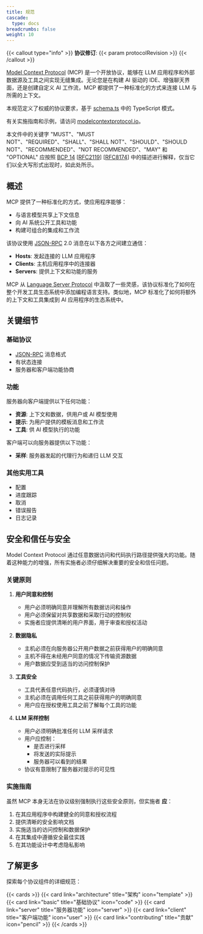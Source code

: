 ```yaml
---
title: 规范
cascade:
  type: docs
breadcrumbs: false
weight: 10
---
```


{{< callout type="info" >}}
**协议修订**: {{< param protocolRevision >}}
{{< /callout >}}

[Model Context Protocol](https://modelcontextprotocol.io) (MCP) 是一个开放协议，能够在 LLM 应用程序和外部数据源及工具之间实现无缝集成。无论您是在构建 AI 驱动的 IDE、增强聊天界面，还是创建自定义 AI 工作流，MCP 都提供了一种标准化的方式来连接 LLM 与所需的上下文。

本规范定义了权威的协议要求，基于 [schema.ts](https://github.com/modelcontextprotocol/specification/blob/main/schema/schema.ts) 中的 TypeScript 模式。

有关实施指南和示例，请访问 [modelcontextprotocol.io](https://modelcontextprotocol.io)。

本文件中的关键字 "MUST"、"MUST NOT"、"REQUIRED"、"SHALL"、"SHALL NOT"、"SHOULD"、"SHOULD NOT"、"RECOMMENDED"、"NOT RECOMMENDED"、"MAY" 和 "OPTIONAL" 应按照 [BCP 14](https://datatracker.ietf.org/doc/html/bcp14) [[RFC2119](https://datatracker.ietf.org/doc/html/rfc2119)] [[RFC8174](https://datatracker.ietf.org/doc/html/rfc8174)] 中的描述进行解释，仅当它们以全大写形式出现时，如此处所示。

## 概述

MCP 提供了一种标准化的方式，使应用程序能够：

- 与语言模型共享上下文信息
- 向 AI 系统公开工具和功能
- 构建可组合的集成和工作流

该协议使用 [JSON-RPC](https://www.jsonrpc.org/) 2.0 消息在以下各方之间建立通信：

- **Hosts**: 发起连接的 LLM 应用程序
- **Clients**: 主机应用程序中的连接器
- **Servers**: 提供上下文和功能的服务

MCP 从 [Language Server Protocol](https://microsoft.github.io/language-server-protocol/) 中汲取了一些灵感，该协议标准化了如何在整个开发工具生态系统中添加编程语言支持。类似地，MCP 标准化了如何将额外的上下文和工具集成到 AI 应用程序的生态系统中。

## 关键细节

### 基础协议
- [JSON-RPC](https://www.jsonrpc.org/) 消息格式
- 有状态连接
- 服务器和客户端功能协商

### 功能

服务器向客户端提供以下任何功能：

- **资源**: 上下文和数据，供用户或 AI 模型使用
- **提示**: 为用户提供的模板消息和工作流
- **工具**: 供 AI 模型执行的功能

客户端可以向服务器提供以下功能：

- **采样**: 服务器发起的代理行为和递归 LLM 交互

### 其他实用工具

- 配置
- 进度跟踪
- 取消
- 错误报告
- 日志记录

## 安全和信任与安全

Model Context Protocol 通过任意数据访问和代码执行路径提供强大的功能。随着这种能力的增强，所有实施者必须仔细解决重要的安全和信任问题。

### 关键原则

1. **用户同意和控制**
   - 用户必须明确同意并理解所有数据访问和操作
   - 用户必须保留对共享数据和采取行动的控制权
   - 实施者应提供清晰的用户界面，用于审查和授权活动

2. **数据隐私**
   - 主机必须在向服务器公开用户数据之前获得用户的明确同意
   - 主机不得在未经用户同意的情况下传输资源数据
   - 用户数据应受到适当的访问控制保护

3. **工具安全**
   - 工具代表任意代码执行，必须谨慎对待
   - 主机必须在调用任何工具之前获得用户的明确同意
   - 用户应在授权使用工具之前了解每个工具的功能

4. **LLM 采样控制**
   - 用户必须明确批准任何 LLM 采样请求
   - 用户应控制：
     - 是否进行采样
     - 将发送的实际提示
     - 服务器可以看到的结果
   - 协议有意限制了服务器对提示的可见性

### 实施指南

虽然 MCP 本身无法在协议级别强制执行这些安全原则，但实施者 **应**：

1. 在其应用程序中构建健全的同意和授权流程
2. 提供清晰的安全影响文档
3. 实施适当的访问控制和数据保护
4. 在其集成中遵循安全最佳实践
5. 在其功能设计中考虑隐私影响

## 了解更多

探索每个协议组件的详细规范：

{{< cards >}}
  {{< card link="architecture" title="架构" icon="template" >}}
  {{< card link="basic" title="基础协议" icon="code" >}}
  {{< card link="server" title="服务器功能" icon="server" >}}
  {{< card link="client" title="客户端功能" icon="user" >}}
  {{< card link="contributing" title="贡献" icon="pencil" >}}
{{< /cards >}}
